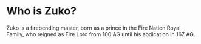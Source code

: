 # Who is Zuko?

Zuko is a firebending master, born as a prince in the Fire Nation Royal Family, who reigned as Fire Lord from 100 AG until his abdication in 167 AG.
